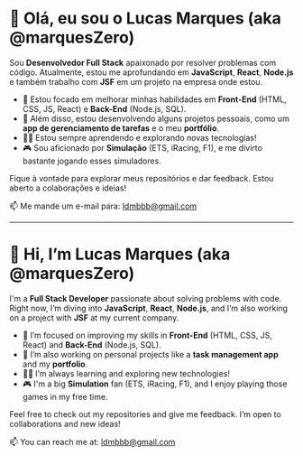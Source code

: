 # 👋 Olá, eu sou o Lucas Marques (aka @marquesZero)

Sou **Desenvolvedor Full Stack** apaixonado por resolver problemas com código. Atualmente, estou me aprofundando em **JavaScript**, **React**, **Node.js** e também trabalho com **JSF** em um projeto na empresa onde estou.

- 🔭 Estou focado em melhorar minhas habilidades em **Front-End** (HTML, CSS, JS, React) e **Back-End** (Node.js, SQL).
- 🌱 Além disso, estou desenvolvendo alguns projetos pessoais, como um **app de gerenciamento de tarefas** e o meu **portfólio**.
- 👨‍💻 Estou sempre aprendendo e explorando novas tecnologias!
- 🎮 Sou aficionado por **Simulação** (ETS, iRacing, F1), e me divirto bastante jogando esses simuladores.

Fique à vontade para explorar meus repositórios e dar feedback. Estou aberto a colaborações e ideias!

📫 Me mande um e-mail para: [ldmbbb@gmail.com](mailto:ldmbbb@gmail.com)

---

# 👋 Hi, I’m Lucas Marques (aka @marquesZero)

I'm a **Full Stack Developer** passionate about solving problems with code. Right now, I’m diving into **JavaScript**, **React**, **Node.js**, and I’m also working on a project with **JSF** at my current company.

- 🔭 I’m focused on improving my skills in **Front-End** (HTML, CSS, JS, React) and **Back-End** (Node.js, SQL).
- 🌱 I’m also working on personal projects like a **task management app** and my **portfolio**.
- 👨‍💻 I’m always learning and exploring new technologies!
- 🎮 I'm a big **Simulation** fan (ETS, iRacing, F1), and I enjoy playing those games in my free time.

Feel free to check out my repositories and give me feedback. I’m open to collaborations and new ideas!

📫 You can reach me at: [ldmbbb@gmail.com](mailto:ldmbbb@gmail.com)
